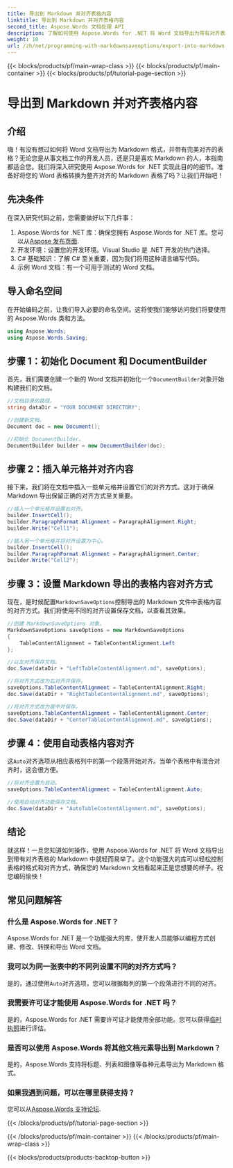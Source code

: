 ```yaml
---
title: 导出到 Markdown 并对齐表格内容
linktitle: 导出到 Markdown 并对齐表格内容
second_title: Aspose.Words 文档处理 API
description: 了解如何使用 Aspose.Words for .NET 将 Word 文档导出为带有对齐表格的 Markdown。按照我们的分步指南制作完美的 Markdown 表格。
weight: 10
url: /zh/net/programming-with-markdownsaveoptions/export-into-markdown-with-table-content-alignment/
---
```


{{< blocks/products/pf/main-wrap-class >}}
{{< blocks/products/pf/main-container >}}
{{< blocks/products/pf/tutorial-page-section >}}

# 导出到 Markdown 并对齐表格内容

## 介绍

嗨！有没有想过如何将 Word 文档导出为 Markdown 格式，并带有完美对齐的表格？无论您是从事文档工作的开发人员，还是只是喜欢 Markdown 的人，本指南都适合您。我们将深入研究使用 Aspose.Words for .NET 实现此目的的细节。准备好将您的 Word 表格转换为整齐对齐的 Markdown 表格了吗？让我们开始吧！

## 先决条件

在深入研究代码之前，您需要做好以下几件事：

1.  Aspose.Words for .NET 库：确保您拥有 Aspose.Words for .NET 库。您可以从[Aspose 发布页面](https://releases.aspose.com/words/net/).
2. 开发环境：设置您的开发环境。Visual Studio 是 .NET 开发的热门选择。
3. C# 基础知识：了解 C# 至关重要，因为我们将用这种语言编写代码。
4. 示例 Word 文档：有一个可用于测试的 Word 文档。

## 导入命名空间

在开始编码之前，让我们导入必要的命名空间。这将使我们能够访问我们将要使用的 Aspose.Words 类和方法。

```csharp
using Aspose.Words;
using Aspose.Words.Saving;
```

## 步骤 1：初始化 Document 和 DocumentBuilder

首先，我们需要创建一个新的 Word 文档并初始化一个`DocumentBuilder`对象开始构建我们的文档。

```csharp
//文档目录的路径。
string dataDir = "YOUR DOCUMENT DIRECTORY";

//创建新文档。
Document doc = new Document();

//初始化 DocumentBuilder。
DocumentBuilder builder = new DocumentBuilder(doc);
```

## 步骤 2：插入单元格并对齐内容

接下来，我们将在文档中插入一些单元格并设置它们的对齐方式。这对于确保 Markdown 导出保留正确的对齐方式至关重要。

```csharp
//插入一个单元格并设置右对齐。
builder.InsertCell();
builder.ParagraphFormat.Alignment = ParagraphAlignment.Right;
builder.Write("Cell1");

//插入另一个单元格并将对齐设置为中心。
builder.InsertCell();
builder.ParagraphFormat.Alignment = ParagraphAlignment.Center;
builder.Write("Cell2");
```

## 步骤 3：设置 Markdown 导出的表格内容对齐方式

现在，是时候配置`MarkdownSaveOptions`控制导出的 Markdown 文件中表格内容的对齐方式。我们将使用不同的对齐设置保存文档，以查看其效果。

```csharp
//创建 MarkdownSaveOptions 对象。
MarkdownSaveOptions saveOptions = new MarkdownSaveOptions
{
    TableContentAlignment = TableContentAlignment.Left
};

//以左对齐保存文档。
doc.Save(dataDir + "LeftTableContentAlignment.md", saveOptions);

//将对齐方式改为右对齐并保存。
saveOptions.TableContentAlignment = TableContentAlignment.Right;
doc.Save(dataDir + "RightTableContentAlignment.md", saveOptions);

//将对齐方式改为居中并保存。
saveOptions.TableContentAlignment = TableContentAlignment.Center;
doc.Save(dataDir + "CenterTableContentAlignment.md", saveOptions);
```

## 步骤 4：使用自动表格内容对齐

这`Auto`对齐选项从相应表格列中的第一个段落开始对齐。当单个表格中有混合对齐时，这会很方便。

```csharp
//将对齐设置为自动。
saveOptions.TableContentAlignment = TableContentAlignment.Auto;

//使用自动对齐功能保存文档。
doc.Save(dataDir + "AutoTableContentAlignment.md", saveOptions);
```

## 结论

就这样！一旦您知道如何操作，使用 Aspose.Words for .NET 将 Word 文档导出到带有对齐表格的 Markdown 中就轻而易举了。这个功能强大的库可以轻松控制表格的格式和对齐方式，确保您的 Markdown 文档看起来正是您想要的样子。祝您编码愉快！

## 常见问题解答

### 什么是 Aspose.Words for .NET？
Aspose.Words for .NET 是一个功能强大的库，使开发人员能够以编程方式创建、修改、转换和导出 Word 文档。

### 我可以为同一张表中的不同列设置不同的对齐方式吗？
是的，通过使用`Auto`对齐选项，您可以根据每列的第一个段落进行不同的对齐。

### 我需要许可证才能使用 Aspose.Words for .NET 吗？
是的，Aspose.Words for .NET 需要许可证才能使用全部功能。您可以获得[临时执照](https://purchase.aspose.com/temporary-license/)进行评估。

### 是否可以使用 Aspose.Words 将其他文档元素导出到 Markdown？
是的，Aspose.Words 支持将标题、列表和图像等各种元素导出为 Markdown 格式。

### 如果我遇到问题，可以在哪里获得支持？
您可以从[Aspose.Words 支持论坛](https://forum.aspose.com/c/words/8).

{{< /blocks/products/pf/tutorial-page-section >}}

{{< /blocks/products/pf/main-container >}}
{{< /blocks/products/pf/main-wrap-class >}}

{{< blocks/products/products-backtop-button >}}
